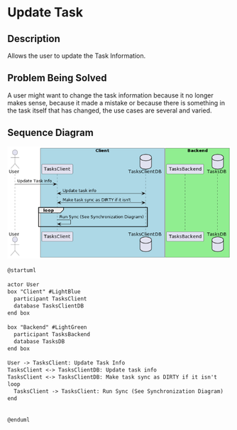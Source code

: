 # Update Task

## Description

Allows the user to update the Task Information.

## Problem Being Solved

A user might want to change the task information because it no longer makes sense,
because it made a mistake or because there is something in the task itself that has changed, 
the use cases are several and varied. 

## Sequence Diagram

![Update Task Sequence Diagram](../assets/update_task_sequence_diagram.png)

```
@startuml

actor User
box "Client" #LightBlue
  participant TasksClient
  database TasksClientDB
end box

box "Backend" #LightGreen
  participant TasksBackend
  database TasksDB
end box

User -> TasksClient: Update Task Info
TasksClient <-> TasksClientDB: Update task info
TasksClient <-> TasksClientDB: Make task sync as DIRTY if it isn't
loop 
  TasksClient -> TasksClient: Run Sync (See Synchronization Diagram)
end


@enduml
```

